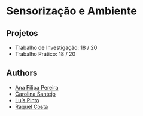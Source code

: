 # Sensorização e Ambiente

## Projetos
+ Trabalho de Investigação: 18 / 20
+ Trabalho Prático: 18 / 20



## Authors
* [Ana Filipa Pereira](https://github.com/FilipaPereira00)
* [Carolina Santejo](https://github.com/CarolinaSantejo)
* [Luís Pinto](https://github.com/L-Pinto)
* [Raquel Costa](https://github.com/chelesgaroth)
